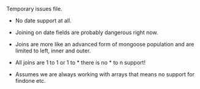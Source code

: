 Temporary issues file.

* No date support at all.
* Joining on date fields are probably dangerous right now.

* Joins are more like an advanced form of mongoose population and
are limited
to left, inner and outer.

* All joins are 1 to 1 or 1 to * there is no * to n support!

* Assumes we are always working with arrays that means no support for findone etc.
